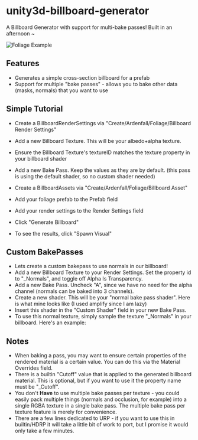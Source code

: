 # unity3d-billboard-generator
A Billboard Generator with support for multi-bake passes! Built in an afternoon ~

![Foliage Example](https://i.imgur.com/62du8cr.gif)

## Features
* Generates a simple cross-section billboard for a prefab
* Support for multiple "bake passes" - allows you to bake other data (masks, normals) that you want to use

## Simple Tutorial
* Create a BillboardRenderSettings via "Create/Ardenfall/Foliage/Billboard Render Settings"
* Add a new Billboard Texture. This will be your albedo+alpha texture. 
* Ensure the Billboard Texture's textureID matches the texture property in your billboard shader
* Add a new Bake Pass. Keep the values as they are by default. (this pass is using the default shader, so no custom shader needed)

* Create a BillboardAssets via "Create/Ardenfall/Foliage/Billboard Asset"
* Add your foliage prefab to the Prefab field
* Add your render settings to the Render Settings field
* Click "Generate Billboard"
* To see the results, click "Spawn Visual"

## Custom BakePasses
* Lets create a custom bakepass to use normals in our billboard!
* Add a new Billboard Texture to your Render Settings. Set the property id to "\_Normals", and toggle off Alpha Is Transparency.
* Add a new Bake Pass. Uncheck "A", since we have no need for the alpha channel (normals can be baked into 3 channels).
* Create a new shader. This will be your "normal bake pass shader". Here is what mine looks like (I used amplify since I am lazy)
* Insert this shader in the "Custom Shader" field in your new Bake Pass.
* To use this normal texture, simply sample the texture "\_Normals" in your billboard. Here's an example:

## Notes
* When baking a pass, you may want to ensure certain properties of the rendered material is a certain value. You can do this via the Material Overrides field.
* There is a builtin "Cutoff" value that is applied to the generated billboard material. This is optional, but if you want to use it the property name must be "\_Cutoff".
* You don't __Have__ to use multiple bake passes per texture - you could easily pack multiple things (normals and occlusion, for example) into a single RGBA texture in a single bake pass. The multiple bake pass per texture feature is merely for convenience. 
* There are a few lines dedicated to URP - if you want to use this in builtin/HDRP it will take a little bit of work to port, but I promise it would only take a few minutes.
